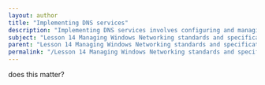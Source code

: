 ```yaml
---
layout: author
title: "Implementing DNS services"
description: "Implementing DNS services involves configuring and managing Domain Name System settings to ensure efficient domain name resolution for network clients. This includes tasks such as setting up DNS servers, creating DNS records (A, AAAA, CNAME, MX), and managing zones. Proper implementation of DNS services enhances network accessibility by translating human-readable domain names into IP addresses, which are required for routing data across the internet. Understanding DNS hierarchy, delegation, and the role of DNS in Active Directory are also critical aspects of effective DNS service management."
subject: "Lesson 14 Managing Windows Networking standards and specifications"
parent: "Lesson 14 Managing Windows Networking standards and specifications"
permalink: "/Lesson 14 Managing Windows Networking standards and specifications/Implementing DNS services/"
---
```


does this matter?
